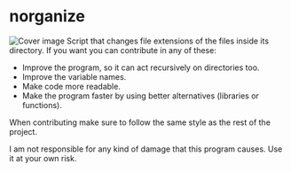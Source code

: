 # norganize
![Cover image](https://i.imgur.com/NZgRLop.png)
Script that changes file extensions of the files inside its directory.
 If you want you can contribute in any of these:
- Improve the program, so it can act recursively on directories too. 
- Improve the variable names.
- Make code more readable.
- Make the program faster by using better alternatives (libraries or functions).

When contributing make sure to follow the same style as the rest of the project.

I am not responsible for any kind of damage that this program causes. Use it at your own risk.
